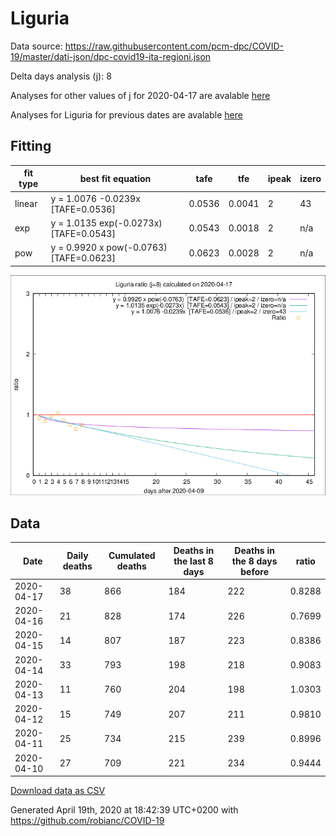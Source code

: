 # Liguria

Data source: https://raw.githubusercontent.com/pcm-dpc/COVID-19/master/dati-json/dpc-covid19-ita-regioni.json

Delta days analysis (j): 8

Analyses for other values of j for 2020-04-17 are avalable [here](../2020-04-17/README.md)

Analyses for Liguria for previous dates are avalable [here](../README.md)

## Fitting 
|fit type|best fit equation|tafe|tfe|ipeak|izero|
|-------|-----|--------|------|---|---|
|linear|y = 1.0076 -0.0239x  [TAFE=0.0536]|0.0536|0.0041|2|43|
|exp|y = 1.0135 exp(-0.0273x)  [TAFE=0.0543]|0.0543|0.0018|2|n/a|
|pow|y = 0.9920 x pow(-0.0763)  [TAFE=0.0623]|0.0623|0.0028|2|n/a|

![Plot](COVID-19_liguria_j8_2020-04-17.png)

## Data
|Date|Daily deaths|Cumulated deaths|Deaths in the last 8 days|Deaths in the 8 days before|ratio|
|----|----------|-----------|-------|--------------------|-----|
|2020-04-17|38|866|184|222|0.8288|
|2020-04-16|21|828|174|226|0.7699|
|2020-04-15|14|807|187|223|0.8386|
|2020-04-14|33|793|198|218|0.9083|
|2020-04-13|11|760|204|198|1.0303|
|2020-04-12|15|749|207|211|0.9810|
|2020-04-11|25|734|215|239|0.8996|
|2020-04-10|27|709|221|234|0.9444|

[Download data as CSV](COVID-19_liguria_j8_2020-04-17.csv)

Generated April 19th, 2020 at 18:42:39 UTC+0200 with https://github.com/robianc/COVID-19
